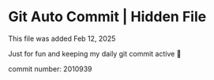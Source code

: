 # Git Auto Commit | Hidden File

This file was added Feb 12, 2025

Just for fun and keeping my daily git commit active 🤪

commit number: 2010939
